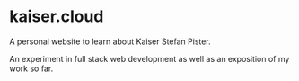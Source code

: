 # kaiser.cloud

A personal website to learn about Kaiser Stefan Pister.

An experiment in full stack web development as well as an exposition of my work so far.

